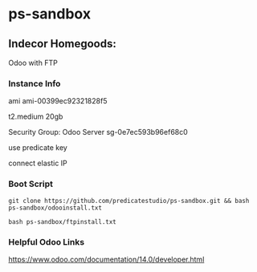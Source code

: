 # ps-sandbox

## Indecor Homegoods:

Odoo with FTP

### Instance Info

ami ami-00399ec92321828f5 

t2.medium 20gb

Security Group: Odoo Server sg-0e7ec593b96ef68c0

use predicate key

connect elastic IP

### Boot Script

    git clone https://github.com/predicatestudio/ps-sandbox.git && bash ps-sandbox/odooinstall.txt

    bash ps-sandbox/ftpinstall.txt
    
### Helpful Odoo Links

https://www.odoo.com/documentation/14.0/developer.html

